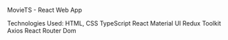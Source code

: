 MovieTS - React Web App

Technologies Used:
HTML, CSS
TypeScript
React
Material UI
Redux Toolkit
Axios
React Router Dom
